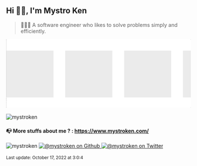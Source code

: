 <h2 align="left">
Hi 👋🏾, I'm Mystro Ken
</h2>

<blockquote align="left">
👨🏾‍💻 A software engineer who likes to solve problems simply and efficiently.
</blockquote>

<a href="https://github.com/mystroken/drag">
  <img src="https://github.com/mystroken/drag/raw/master/screenshot.gif" alt="@mystroken/drag" />
</a>

<p align="left">
  <img src="https://github-readme-stats.vercel.app/api/top-langs?username=mystroken&show_icons=true&locale=en&layout=compact" alt="mystroken" />
</p>

<h4>
📭 More stuffs about me ? : <a href="https://www.mystroken.com/?utm_medium=github-readme">https://www.mystroken.com/</a>
</h4>

<p align="left">
  <img src="https://komarev.com/ghpvc/?username=mystroken&label=Profile%20views&color=0e75b6&style=flat" alt="mystroken" />
  <a href="https://github.com/mystroken" rel="nofollow">
    <img src="https://img.shields.io/github/followers/mystroken?label=Follow&style=social" alt="@mystroken on Github" />
  </a>
  <a href="https://twitter.com/intent/follow?screen_name=mystroken" rel="nofollow">
    <img src="https://img.shields.io/twitter/follow/mystroken?label=Follow" alt="@mystroken on Twitter" />
  </a>
</p>

<p align="left">
  <small> Last update: October 17, 2022 at 3:0:4</small>
</p>

